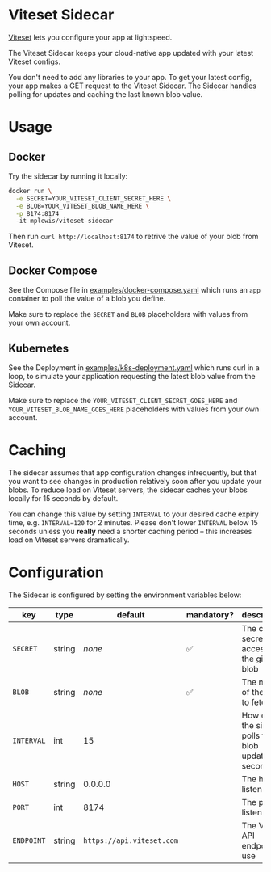 # Viteset Sidecar

[Viteset](https://viteset.com) lets you configure your app at lightspeed.

The Viteset Sidecar keeps your cloud-native app updated with your latest Viteset configs.

You don't need to add any libraries to your app. To get your latest config, your app makes a GET request to the Viteset Sidecar. The Sidecar handles polling for updates and caching the last known blob value.

# Usage

## Docker

Try the sidecar by running it locally:

```sh
docker run \
  -e SECRET=YOUR_VITESET_CLIENT_SECRET_HERE \
  -e BLOB=YOUR_VITESET_BLOB_NAME_HERE \
  -p 8174:8174
  -it mplewis/viteset-sidecar
```

Then run `curl http://localhost:8174` to retrive the value of your blob from Viteset.

## Docker Compose

See the Compose file in [examples/docker-compose.yaml](examples/docker-compose.yaml) which runs an `app` container to poll the value of a blob you define.

Make sure to replace the `SECRET` and `BLOB` placeholders with values from your own account.

## Kubernetes

See the Deployment in [examples/k8s-deployment.yaml](examples/k8s-deployment.yaml) which runs curl in a loop, to simulate your application requesting the latest blob value from the Sidecar.

Make sure to replace the `YOUR_VITESET_CLIENT_SECRET_GOES_HERE` and `YOUR_VITESET_BLOB_NAME_GOES_HERE` placeholders with values from your own account.

# Caching

The sidecar assumes that app configuration changes infrequently, but that you want to see changes in production relatively soon after you update your blobs. To reduce load on Viteset servers, the sidecar caches your blobs locally for 15 seconds by default.

You can change this value by setting `INTERVAL` to your desired cache expiry time, e.g. `INTERVAL=120` for 2 minutes. Please don't lower `INTERVAL` below 15 seconds unless you **really** need a shorter caching period – this increases load on Viteset servers dramatically.

# Configuration

The Sidecar is configured by setting the environment variables below:

| key        | type   | default                   | mandatory?         | description                                              |
| ---------- | ------ | ------------------------- | ------------------ | -------------------------------------------------------- |
| `SECRET`   | string | _none_                    | :white_check_mark: | The client secret with access to the given blob          |
| `BLOB`     | string | _none_                    | :white_check_mark: | The name of the blob to fetch                            |
| `INTERVAL` | int    | 15                        |                    | How often the sidecar polls for blob updates, in seconds |
| `HOST`     | string | 0.0.0.0                   |                    | The host to listen on                                    |
| `PORT`     | int    | 8174                      |                    | The port to listen on                                    |
| `ENDPOINT` | string | `https://api.viteset.com` |                    | The Viteset API endpoint to use                          |
